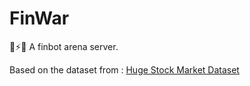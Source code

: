 # FinWar
🤖⚡️🤖 A finbot arena server.

Based on the dataset from : [Huge Stock Market Dataset](https://www.kaggle.com/datasets/borismarjanovic/price-volume-data-for-all-us-stocks-etfs/data)
